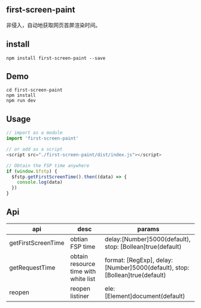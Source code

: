 ## first-screen-paint
非侵入，自动地获取网页首屏渲染时间。

## install
```shell
npm install first-screen-paint --save
```

## Demo
```shell
cd first-screen-paint
npm install
npm run dev
```

## Usage
```js
// import as a module
import 'first-screen-paint'

// or add as a script
<script src="./first-screen-paint/dist/index.js"></script>

// Obtain the FSP time anywhere
if (window.$fstp) {
  $fstp.getFirstScreenTime().then((data) => {
    console.log(data)
  })
}
```

## Api
api | desc | params
----- | ----- | -----
getFirstScreenTime | obtian FSP time | delay:[Number]5000(default), stop: [Bollean]true(default)
getRequestTime | obtain resource time with white list | format: [RegExp], delay:[Number]5000(default), stop: [Bollean]true(default)
reopen | reopen listiner | ele: [Element]document(default)

